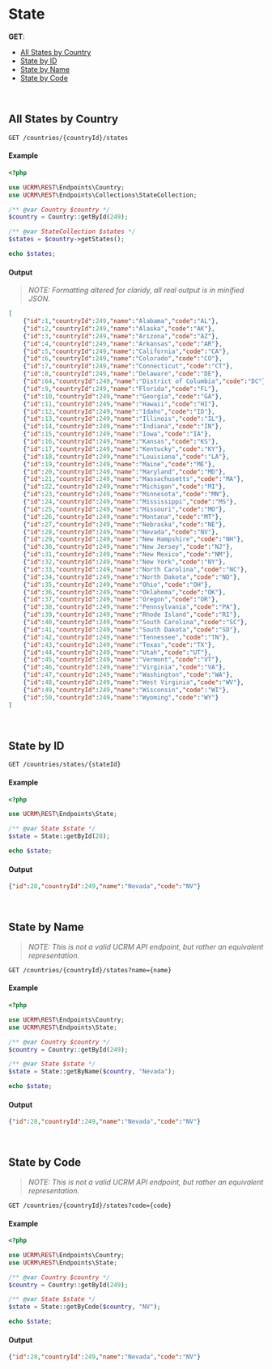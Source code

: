 # State

**GET**:
- [All States by Country](#all-states-by-country)
- [State by ID](#state-by-id)
- [State by Name](#state-by-name)
- [State by Code](#state-by-code)


&nbsp;
## All States by Country
```
GET /countries/{countryId}/states
```

#### Example
```php
<?php

use UCRM\REST\Endpoints\Country;
use UCRM\REST\Endpoints\Collections\StateCollection;

/** @var Country $country */
$country = Country::getById(249);

/** @var StateCollection $states */
$states = $country->getStates();

echo $states;
```

#### Output
> *NOTE: Formatting altered for claridy, all real output is in minified JSON.*
```json
[
	{"id":1,"countryId":249,"name":"Alabama","code":"AL"},
	{"id":2,"countryId":249,"name":"Alaska","code":"AK"},
	{"id":3,"countryId":249,"name":"Arizona","code":"AZ"},
	{"id":4,"countryId":249,"name":"Arkansas","code":"AR"},
	{"id":5,"countryId":249,"name":"California","code":"CA"},
	{"id":6,"countryId":249,"name":"Colorado","code":"CO"},
	{"id":7,"countryId":249,"name":"Connecticut","code":"CT"},
	{"id":8,"countryId":249,"name":"Delaware","code":"DE"},
	{"id":64,"countryId":249,"name":"District of Columbia","code":"DC"},
	{"id":9,"countryId":249,"name":"Florida","code":"FL"},
	{"id":10,"countryId":249,"name":"Georgia","code":"GA"},
	{"id":11,"countryId":249,"name":"Hawaii","code":"HI"},
	{"id":12,"countryId":249,"name":"Idaho","code":"ID"},
	{"id":13,"countryId":249,"name":"Illinois","code":"IL"},
	{"id":14,"countryId":249,"name":"Indiana","code":"IN"},
	{"id":15,"countryId":249,"name":"Iowa","code":"IA"},
	{"id":16,"countryId":249,"name":"Kansas","code":"KS"},
	{"id":17,"countryId":249,"name":"Kentucky","code":"KY"},
	{"id":18,"countryId":249,"name":"Louisiana","code":"LA"},
	{"id":19,"countryId":249,"name":"Maine","code":"ME"},
	{"id":20,"countryId":249,"name":"Maryland","code":"MD"},
	{"id":21,"countryId":249,"name":"Massachusetts","code":"MA"},
	{"id":22,"countryId":249,"name":"Michigan","code":"MI"},
	{"id":23,"countryId":249,"name":"Minnesota","code":"MN"},
	{"id":24,"countryId":249,"name":"Mississippi","code":"MS"},
	{"id":25,"countryId":249,"name":"Missouri","code":"MO"},
	{"id":26,"countryId":249,"name":"Montana","code":"MT"},
	{"id":27,"countryId":249,"name":"Nebraska","code":"NE"},
	{"id":28,"countryId":249,"name":"Nevada","code":"NV"},
	{"id":29,"countryId":249,"name":"New Hampshire","code":"NH"},
	{"id":30,"countryId":249,"name":"New Jersey","code":"NJ"},
	{"id":31,"countryId":249,"name":"New Mexico","code":"NM"},
	{"id":32,"countryId":249,"name":"New York","code":"NY"},
	{"id":33,"countryId":249,"name":"North Carolina","code":"NC"},
	{"id":34,"countryId":249,"name":"North Dakota","code":"ND"},
	{"id":35,"countryId":249,"name":"Ohio","code":"OH"},
	{"id":36,"countryId":249,"name":"Oklahoma","code":"OK"},
	{"id":37,"countryId":249,"name":"Oregon","code":"OR"},
	{"id":38,"countryId":249,"name":"Pennsylvania","code":"PA"},
	{"id":39,"countryId":249,"name":"Rhode Island","code":"RI"},
	{"id":40,"countryId":249,"name":"South Carolina","code":"SC"},
	{"id":41,"countryId":249,"name":"South Dakota","code":"SD"},
	{"id":42,"countryId":249,"name":"Tennessee","code":"TN"},
	{"id":43,"countryId":249,"name":"Texas","code":"TX"},
	{"id":44,"countryId":249,"name":"Utah","code":"UT"},
	{"id":45,"countryId":249,"name":"Vermont","code":"VT"},
	{"id":46,"countryId":249,"name":"Virginia","code":"VA"},
	{"id":47,"countryId":249,"name":"Washington","code":"WA"},
	{"id":48,"countryId":249,"name":"West Virginia","code":"WV"},
	{"id":49,"countryId":249,"name":"Wisconsin","code":"WI"},
	{"id":50,"countryId":249,"name":"Wyoming","code":"WY"}
]
```


&nbsp;
## State by ID
```
GET /countries/states/{stateId}
```

#### Example
```php
<?php

use UCRM\REST\Endpoints\State;

/** @var State $state */
$state = State::getById(28);

echo $state;
```

#### Output
```json
{"id":28,"countryId":249,"name":"Nevada","code":"NV"}
```


&nbsp;
## State by Name
> *NOTE: This is not a valid UCRM API endpoint, but rather an equivalent representation.*
```
GET /countries/{countryId}/states?name={name}
```

#### Example
```php
<?php

use UCRM\REST\Endpoints\Country;
use UCRM\REST\Endpoints\State;

/** @var Country $country */
$country = Country::getById(249);

/** @var State $state */
$state = State::getByName($country, "Nevada");

echo $state;
```

#### Output
```json
{"id":28,"countryId":249,"name":"Nevada","code":"NV"}
```


&nbsp;
## State by Code
> *NOTE: This is not a valid UCRM API endpoint, but rather an equivalent representation.*
```
GET /countries/{countryId}/states?code={code}
```

#### Example
```php
<?php

use UCRM\REST\Endpoints\Country;
use UCRM\REST\Endpoints\State;

/** @var Country $country */
$country = Country::getById(249);

/** @var State $state */
$state = State::getByCode($country, "NV");

echo $state;
```

#### Output
```json
{"id":28,"countryId":249,"name":"Nevada","code":"NV"}
```